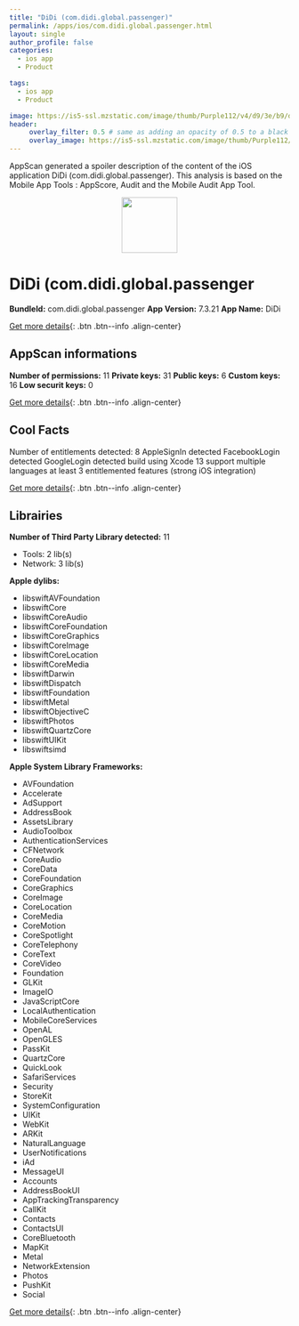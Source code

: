 ```yaml
---
title: "DiDi (com.didi.global.passenger)"
permalink: /apps/ios/com.didi.global.passenger.html
layout: single
author_profile: false
categories: 
  - ios app 
  - Product 

tags: 
  - ios app 
  - Product 

image: https://is5-ssl.mzstatic.com/image/thumb/Purple112/v4/d9/3e/b9/d93eb91b-298d-6c98-62aa-f58bb8bae05c/AppIcon-0-0-1x_U007emarketing-0-0-0-5-0-0-sRGB-0-0-0-GLES2_U002c0-512MB-85-220-0-0.png/512x512bb.jpg
header: 
     overlay_filter: 0.5 # same as adding an opacity of 0.5 to a black background
     overlay_image: https://is5-ssl.mzstatic.com/image/thumb/Purple112/v4/d9/3e/b9/d93eb91b-298d-6c98-62aa-f58bb8bae05c/AppIcon-0-0-1x_U007emarketing-0-0-0-5-0-0-sRGB-0-0-0-GLES2_U002c0-512MB-85-220-0-0.png/512x512bb.jpg
---
```

AppScan generated a spoiler description of the content of the iOS application DiDi (com.didi.global.passenger). This analysis is based on the Mobile App Tools : AppScore, Audit and the Mobile Audit App Tool.

  
  
<div style="text-align: center;"><img src="https://is5-ssl.mzstatic.com/image/thumb/Purple112/v4/d9/3e/b9/d93eb91b-298d-6c98-62aa-f58bb8bae05c/AppIcon-0-0-1x_U007emarketing-0-0-0-5-0-0-sRGB-0-0-0-GLES2_U002c0-512MB-85-220-0-0.png/512x512bb.jpg" width="100" height="100"></div>  
  
# DiDi (com.didi.global.passenger

**BundleId:** com.didi.global.passenger
**App Version:** 7.3.21
**App Name:** DiDi


[Get more details](/pricing.html){: .btn .btn--info .align-center}  
  
## AppScan informations 

**Number of permissions:** 11
**Private keys:** 31
**Public keys:** 6
**Custom keys:** 16
**Low securit keys:** 0
  
[Get more details](/pricing.html){: .btn .btn--info .align-center}

## Cool Facts

Number of entitlements detected: 8
AppleSignIn detected
FacebookLogin detected
GoogleLogin detected
build using Xcode 13
support multiple languages
at least 3 entitlemented features (strong iOS integration)
  
[Get more details](/pricing.html){: .btn .btn--info .align-center}

## Librairies 
**Number of Third Party Library detected:** 11
- Tools: 2 lib(s)
- Network: 3 lib(s)

**Apple dylibs:**
- libswiftAVFoundation
- libswiftCore
- libswiftCoreAudio
- libswiftCoreFoundation
- libswiftCoreGraphics
- libswiftCoreImage
- libswiftCoreLocation
- libswiftCoreMedia
- libswiftDarwin
- libswiftDispatch
- libswiftFoundation
- libswiftMetal
- libswiftObjectiveC
- libswiftPhotos
- libswiftQuartzCore
- libswiftUIKit
- libswiftsimd


**Apple System Library Frameworks:**
- AVFoundation
- Accelerate
- AdSupport
- AddressBook
- AssetsLibrary
- AudioToolbox
- AuthenticationServices
- CFNetwork
- CoreAudio
- CoreData
- CoreFoundation
- CoreGraphics
- CoreImage
- CoreLocation
- CoreMedia
- CoreMotion
- CoreSpotlight
- CoreTelephony
- CoreText
- CoreVideo
- Foundation
- GLKit
- ImageIO
- JavaScriptCore
- LocalAuthentication
- MobileCoreServices
- OpenAL
- OpenGLES
- PassKit
- QuartzCore
- QuickLook
- SafariServices
- Security
- StoreKit
- SystemConfiguration
- UIKit
- WebKit
- ARKit
- NaturalLanguage
- UserNotifications
- iAd
- MessageUI
- Accounts
- AddressBookUI
- AppTrackingTransparency
- CallKit
- Contacts
- ContactsUI
- CoreBluetooth
- MapKit
- Metal
- NetworkExtension
- Photos
- PushKit
- Social


  
[Get more details](/pricing.html){: .btn .btn--info .align-center}

